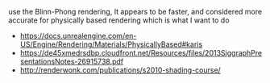 use the Blinn-Phong rendering, It appears to be faster, and considered more
accurate for physically based rendering which is what I want to do

* https://docs.unrealengine.com/en-US/Engine/Rendering/Materials/PhysicallyBased#karis
* https://de45xmedrsdbp.cloudfront.net/Resources/files/2013SiggraphPresentationsNotes-26915738.pdf
* http://renderwonk.com/publications/s2010-shading-course/<Paste>
